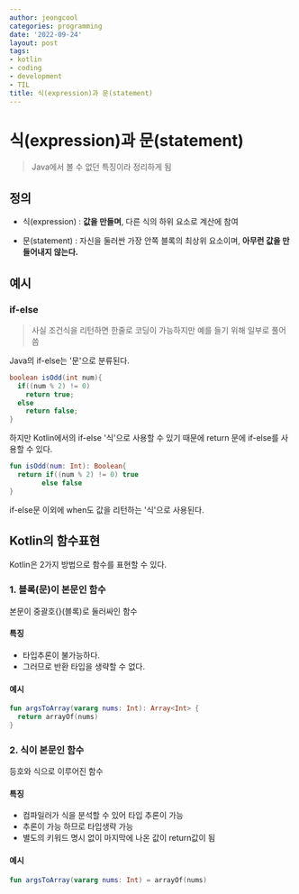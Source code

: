 ```yaml
---
author: jeongcool
categories: programming
date: '2022-09-24'
layout: post
tags:
- kotlin
- coding
- development
- TIL
title: 식(expression)과 문(statement)
---
```


# 식(expression)과 문(statement)
> Java에서 볼 수 없던 특징이라 정리하게 됨

## 정의
- 식(expression) : **값을 만들며**, 다른 식의 하위 요소로 계산에 참여
 
- 문(statement) : 자신을 둘러싼 가장 안쪽 블록의 최상위 요소이며, **아무런 값을 만들어내지 않는다.**

## 예시
### if-else
> 사실 조건식을 리턴하면 한줄로 코딩이 가능하지만 예를 들기 위해 일부로 풀어씀

Java의 if-else는 '문'으로 분류된다.
```java
boolean isOdd(int num){
  if((num % 2) != 0)
    return true;
  else
    return false;
}
```

하지만 Kotlin에서의 if-else '식'으로 사용할 수 있기 때문에 return 문에 if-else를 사용할 수 있다.
```kotlin
fun isOdd(num: Int): Boolean{
  return if((num % 2) != 0) true
        else false
}
```

if-else문 이외에 when도 값을 리턴하는 '식'으로 사용된다.

## Kotlin의 함수표현
Kotlin은 2가지 방법으로 함수를 표현할 수 있다.

### 1. 블록(문)이 본문인 함수
본문이 중괄호{}(블록)로 둘러싸인 함수

#### 특징
- 타입추론이 불가능하다.
- 그러므로 반환 타입을 생략할 수 없다.

#### 예시
```kotlin
fun argsToArray(vararg nums: Int): Array<Int> {
  return arrayOf(nums)
}
```

### 2. 식이 본문인 함수
등호와 식으로 이루어진 함수

#### 특징
- 컴파일러가 식을 분석할 수 있어 타입 추론이 가능
- 추론이 가능 하므로 타입생략 가능
- 별도의 키워드 명시 없이 마지막에 나온 값이 return값이 됨

#### 예시
```kotlin
fun argsToArray(vararg nums: Int) = arrayOf(nums)
```
